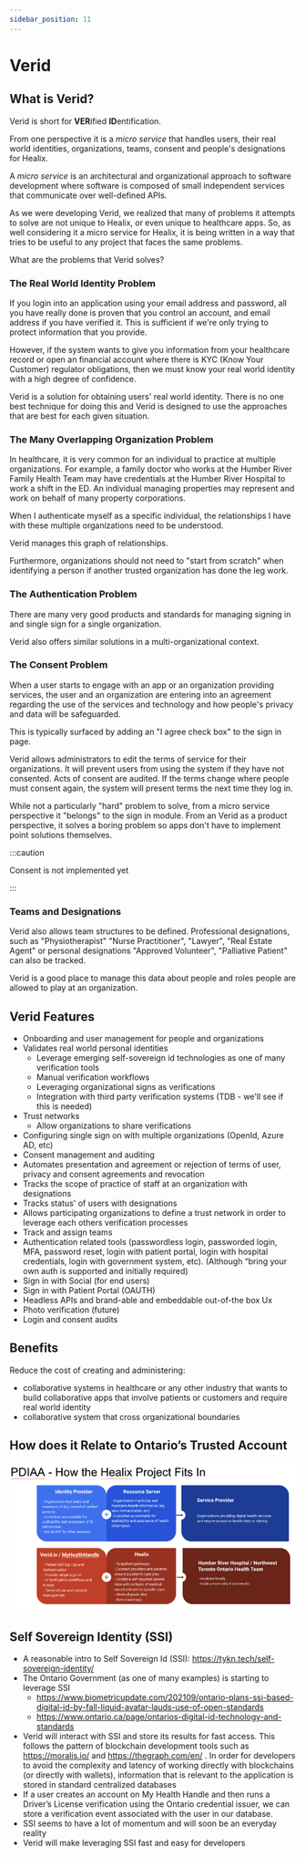 ```yaml
---
sidebar_position: 11
---
```


# Verid

## What is Verid?

Verid is short for **VER**ified **ID**entification.

From one perspective it is a *micro service* that handles users, their real world identities, organizations, teams, consent and people's designations for Healix.  

A *micro service* is an architectural and organizational approach to software development where software is composed of small independent services that communicate over well-defined APIs.

As we were developing Verid, we realized that many of problems it attempts to solve are not unique to Healix, or even unique to healthcare apps. So, as well considering it a micro service for Healix, it is being written in a way that tries to be useful to any project that faces the same problems.

What are the problems that Verid solves?

### The Real World Identity Problem

If you login into an application using your email address and password, all you have really done is proven that you control an account, and email address if you have verified it.  This is sufficient if we're only trying to protect information that you provide.  

However, if the system wants to give you information from your healthcare record or open an financial account where there is KYC (Know Your Customer) regulator obligations, then we must know your real world identity with a high degree of confidence.

Verid is a solution for obtaining users' real world identity.  There is no one best technique for doing this and Verid is designed to use the approaches that are best for each given situation.

### The Many Overlapping Organization Problem

In healthcare, it is very common for an individual to practice at multiple organizations.  For example, a family doctor who works at the Humber River Family Health Team may have credentials at the Humber River Hospital to work a shift in the ED.  An individual managing properties may represent and work on behalf of many property corporations. 

When I authenticate myself as a specific individual, the relationships I have with these multiple organizations need to be understood.

Verid manages this graph of relationships.

Furthermore, organizations should not need to "start from scratch" when identifying a person if another trusted organization has done the leg work.

### The Authentication Problem

There are many very good products and standards for managing signing in and single sign for a single organization.  

Verid also offers similar solutions in a multi-organizational context.

### The Consent Problem

When a user starts to engage with an app or an organization providing services, the user and an organization are entering into an agreement regarding the use of the services and technology and how people's privacy and data will be safeguarded. 

This is typically surfaced by adding an "I agree check box" to the sign in page.

Verid allows administrators to edit the terms of service for their organizations.  It will prevent users from using the system if they have not consented.  Acts of consent are audited.  If the terms change where people must consent again, the system will present terms the next time they log in.

While not a particularly "hard" problem to solve, from a micro service perspective it "belongs" to the sign in module.  From an Verid as a product perspective, it solves a boring problem so apps don't have to implement point solutions themselves.

:::caution

Consent is not implemented yet

:::

### Teams and Designations

Verid also allows team structures to be defined.  Professional designations, such as "Physiotherapist" "Nurse Practitioner", "Lawyer", "Real Estate Agent" or personal designations "Approved Volunteer", "Palliative Patient" can also be tracked.

Verid is a good place to manage this data about people and roles people are allowed to play at an organization.


## Verid Features

* Onboarding and user management for people and organizations
* Validates real world personal identities 
  * Leverage emerging self-sovereign id technologies as one of many verification tools
  * Manual verification workflows
  * Leveraging organizational signs as verifications
  * Integration with third party verification systems (TDB - we'll see if this is needed)
* Trust networks
  * Allow organizations to share verifications
* Configuring single sign on with multiple organizations (OpenId, Azure AD, etc)
* Consent management and auditing
* Automates presentation and agreement or rejection of terms of user, privacy and consent agreements and revocation
* Tracks the scope of practice of staff at an organization with designations
* Tracks status' of users with designations
* Allows participating organizations to define a trust network in order to leverage each others verification processes
* Track and assign teams
* Authentication related tools (passwordless login, passworded login, MFA, password reset, login with patient portal, login with hospital credentials, login with government system, etc). (Although “bring your own auth is supported and initially required)
* Sign in with Social (for end users)
* Sign in with Patient Portal (OAUTH)
* Headless APIs and brand-able and embeddable out-of-the box Ux
* Photo verification (future)
* Login and consent audits

## Benefits

Reduce the cost of creating and administering:
* collaborative systems in healthcare or any other industry that wants to build collaborative apps that involve patients or customers and require real world identity
* collaborative system that cross organizational boundaries


## How does it Relate to Ontario’s Trusted Account

![Ontario Trusted](img/verid-in-ont-pdiaa.png)


## Self Sovereign Identity (SSI)
* A reasonable intro to Self Sovereign Id (SSI): https://tykn.tech/self-sovereign-identity/
* The Ontario Government (as one of many examples) is starting to leverage SSI
  * https://www.biometricupdate.com/202109/ontario-plans-ssi-based-digital-id-by-fall-liquid-avatar-lauds-use-of-open-standards
  * https://www.ontario.ca/page/ontarios-digital-id-technology-and-standards 
* Verid will interact with SSI and store its results for fast access. This follows the pattern of blockchain development tools such as https://moralis.io/ and https://thegraph.com/en/ .  In order for developers to avoid the complexity and latency of working directly with blockchains (or directly with wallets), information that is relevant to the application is stored in standard centralized databases
* If a user creates an account on My Health Handle and then runs a Driver’s License verification using the Ontario credential issuer, we can store a verification event associated with the user in our database.
* SSI seems to have a lot of momentum and will soon be an everyday reality
* Verid will make leveraging SSI fast and easy for developers


